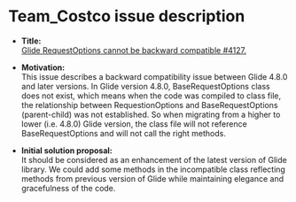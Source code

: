 # Team_Costco issue description

* **Title:** <br>
  [Glide RequestOptions cannot be backward compatible #4127.](https://github.com/bumptech/glide/issues/4127) 

* **Motivation:** <br>
  This issue describes a backward compatibility issue between Glide 4.8.0 and later versions. In Glide version 4.8.0, BaseRequestOptions class does not exist, which means when the code was compiled to class file, the relationship between RequestionOptions and BaseRequestOptions (parent-child) was not established. So when migrating from a higher to lower (i.e. 4.8.0) Glide version, the class file will not reference BaseRequestOptions and will not call the right methods.

* **Initial solution proposal:** <br>
  It should be considered as an enhancement of the latest version of Glide library. We could add some methods in the incompatible class reflecting methods from previous version of Glide while maintaining elegance and gracefulness of the code.
